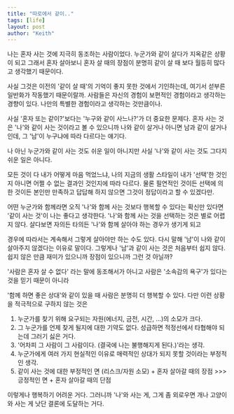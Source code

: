 ```yaml
---
title: "따로에서 같이.."
tags: [life]
layout: post
author: "Keith"
---
```


나는 혼자 사는 것에 지극히 동조하는 사람이었다. 누군가와 같이 살다가 지옥같은 상황이 되고 그래서 혼자 살아보니 혼자 살 때의 장점이 분명히 같이 살 때 보다 월등히 많다고 생각했기 때문이다.

사실 그것은 이전의 '같이 살 때'의 기억이 좋지 못한 것에서 기인하는데, 여기서 섣부른 일반화가 작동했기 때문이랄까. 사람들은 자신의 경험이 보편적인 경험이라고 생각하는 경향이 있다. 나만의 특별한 경험이라고 생각하는 것만큼이나. 

사실 '혼자 또는 같이?'보다는 '누구와 같이 사느나?'가 더 중요한 문제다. 혼자 사는 것은 '나'와 같이 사는 것이라고 볼 수 있으니까 나와 같이 살거나 아니면 남과 같이 살거나 인데, 그 '남'이 누구냐에 따라 다르다는 얘기다.

나 아닌 누군가와 같이 사는 것도 쉬운 일이 아니지만 사실 '나'와 같이 사는 것도 그다지 쉬운 일은 아니다.

모든 것이 다 내가 어떻게 마음 먹었느냐, 나의 지금의 생활 스타일이 내가 '선택'한 것인지 아니면 어쩔 수 없는 결과인 것인지에 따라 다르다. 물론 필연적인 것이든 선택에 의한 것이든 본인만 만족하고 답답해 하지 않으면 그것이 정답이라고 할 수 있겠다만.

어떤 누군가와 함께라면 오직 '나'와 함께 사는 것보다 행복할 수 있다는 확신만 있다면 '같이 사는 것'이 나는 좋다고 생각한다. '나'와 함께 사는 것을 선택하는 것은 별로 어렵지 않다. 살다보면 자의든 타의든 '나'와 함께 살아야 하는 경우가 생기게 되고

경우에 따라서는 계속해서 그렇게 살아야만 하는 수도 있다. 다시 말해 '남'이 나와 같이 살아주지 않겠다는 이유로 말이다. 그렇게나 '남'과 같이 사는 것은 처음부터 쉽지 않다. 쉽지 않은 만큼 재미가 있으니까 장점이 있으니까 그런 것 아닐까?

'사람은 혼자 살 수 없다' 라는 말에 동조해서가 아니고 사람은 '소속감의 욕구'가 있다는 것을 믿기 때문이 아니라 

'함께 하면 좋은 상대'와 같이 있을 때 사람은 분명히 더 행복할 수 있다. 다만 이런 상황을 적극적으로 구하지 않는 것은

1. 누군가를 찾기 위해 요구되는 자원(에너지, 금전, 시간, ...)의 소모가 크다. 
1. 그 누군가를 언제 찾게 될지에 대한 기약도 없다. 성급하면 적정선에서 타협해야 되는데 그러기 싫은 거다.
1. '어차피 그 사람이 그 사람이다. (결국에 나는 불행해지게 된다.)'라는 생각.
1. 누군가에게 여러 가지 현실적인 이유로 매력적인 상대가 되지 못할 것이라는 부정적인 생각. 
1. 같이 사는 것에 대한 부정적인 면 (리스크/자원 소모) + 혼자 살아갈 때의 장점 >>> 긍정적인 면 + 혼자 살아갈 때의 단점

이렇게나 행복하기 어려운 거다. 그러니까 '나'와 사는 게, 그게 좀 외로우면 개나 고양이와 사는 게 낫단 결론에 도달하는 거다.